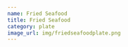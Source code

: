 ```yaml
---
name: Fried Seafood
title: Fried Seafood
category: plate
image_url: img/friedseafoodplate.png
---
```

